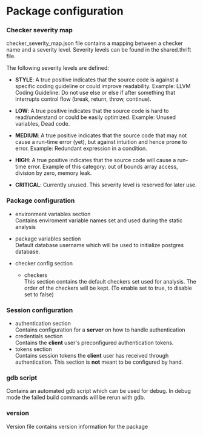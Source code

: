 
# Package configuration

### Checker severity map
checker_severity_map.json file contains a mapping between a
checker name and a severity level. Severity levels can be found in the shared.thrift file.

The following severity levels are defined:

- **STYLE**: A true positive indicates that the source code is against a specific coding guideline or could improve readability.
Example: LLVM Coding Guideline: Do not use else or else if after something that interrupts control flow (break, return, throw, continue).

- **LOW**: A true positive indicates that the source code is hard to read/understand or could be easily optimized.
Example: Unused variables, Dead code.

- **MEDIUM**: A true positive indicates that the source code that may not cause a run-time error (yet), but against intuition and hence prone to error.
Example: Redundant expression in a condition. 

- **HIGH**: A true positive indicates that the source code will cause a run-time error.
  Example of this category: out of bounds array access, division by zero, memory leak.

- **CRITICAL**: Currently unused. This severity level is reserved for later use.

### Package configuration
  *  environment variables section  
     Contains enviroment variable names set and used during the static analysis
  *  package variables section  
     Default database username which will be used to initialize postgres database.  

  *  checker config section
     + checkers  
       This section contains the default checkers set used for analysis.
       The order of the checkers will be kept. (To enable set to true, to disable set to false)

### Session configuration
  * authentication section  
    Contains configuration for a **server** on how to handle authentication
  * credentials section  
    Contains the **client** user's preconfigured authentication tokens.
  * tokens section  
    Contains session tokens the **client** user has received through authentication. This section is **not** meant to be configured by hand.

### gdb script
Contains an automated gdb script which can be used for debug. In debug mode the failed build commands will be rerun with gdb.

### version
Version file contains version information for the package

